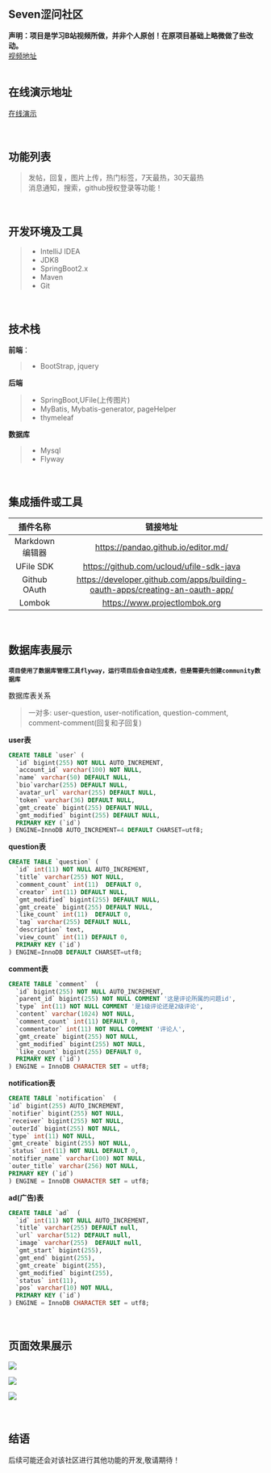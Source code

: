 ## Seven涩问社区
**声明：项目是学习B站视频所做，并非个人原创！在原项目基础上略微做了些改动。**<br/>
[视频地址](https://www.bilibili.com/video/BV1r4411r7au)
<br/>
<br/>

## 在线演示地址
[在线演示](http://117.50.63.69:8080)

<br/>

## 功能列表

> 发帖，回复，图片上传，热门标签，7天最热，30天最热<br/>
>消息通知，搜索，github授权登录等功能！
    
<br/>    
    
## 开发环境及工具
> - IntelliJ IDEA
> - JDK8
> - SpringBoot2.x
> - Maven
> - Git

<br/>   


## 技术栈 
**前端**：
> - BootStrap, jquery

**后端**
> - SpringBoot,UFile(上传图片)
> - MyBatis, Mybatis-generator, pageHelper
> - thymeleaf

**数据库**
> - Mysql
> - Flyway 

<br/>   

## 集成插件或工具   
|   插件名称      |           链接地址                 |
| :------:| :--------------------------:|
| Markdown编辑器| https://pandao.github.io/editor.md/
|UFile SDK|https://github.com/ucloud/ufile-sdk-java|
|Github OAuth|https://developer.github.com/apps/building-oauth-apps/creating-an-oauth-app/|
|Lombok| https://www.projectlombok.org|

<br/>   

## 数据库表展示
**`项目使用了数据库管理工具flyway，运行项目后会自动生成表，但是需要先创建community数据库`**

数据库表关系
>  一对多: user-question, user-notification, question-comment, comment-comment(回复和子回复) <br/>


**user表**
````sql
CREATE TABLE `user` (
  `id` bigint(255) NOT NULL AUTO_INCREMENT,
  `account_id` varchar(100) NOT NULL,
  `name` varchar(50) DEFAULT NULL,
  `bio`varchar(255) DEFAULT NULL,
  `avatar_url` varchar(255) DEFAULT NULL,
  `token` varchar(36) DEFAULT NULL,
  `gmt_create` bigint(255) DEFAULT NULL,
  `gmt_modified` bigint(255) DEFAULT NULL,
  PRIMARY KEY (`id`)
) ENGINE=InnoDB AUTO_INCREMENT=4 DEFAULT CHARSET=utf8;
````
**question表**
````sql
CREATE TABLE `question` (
  `id` int(11) NOT NULL AUTO_INCREMENT,
  `title` varchar(255) NOT NULL,
  `comment_count` int(11)  DEFAULT 0,
  `creator` int(11) DEFAULT NULL,
  `gmt_modified` bigint(255) DEFAULT NULL,
  `gmt_create` bigint(255) DEFAULT NULL,
  `like_count` int(11)  DEFAULT 0,
  `tag` varchar(255) DEFAULT NULL,
  `description` text,
  `view_count` int(11) DEFAULT 0,
  PRIMARY KEY (`id`)
) ENGINE=InnoDB DEFAULT CHARSET=utf8;
````
**comment表**
````sql
CREATE TABLE `comment`  (
  `id` bigint(255) NOT NULL AUTO_INCREMENT,
  `parent_id` bigint(255) NOT NULL COMMENT '这是评论所属的问题id',
  `type` int(11) NOT NULL COMMENT '是1级评论还是2级评论',
  `content` varchar(1024) NOT NULL,
  `comment_count` int(11) DEFAULT 0,
  `commentator` int(11) NOT NULL COMMENT '评论人',
  `gmt_create` bigint(255) NOT NULL,
  `gmt_modified` bigint(255) NOT NULL,
  `like_count` bigint(255) DEFAULT 0,
  PRIMARY KEY (`id`)
) ENGINE = InnoDB CHARACTER SET = utf8;
````
**notification表**
````sql
CREATE TABLE `notification`  (
`id` bigint(255) AUTO_INCREMENT,
`notifier` bigint(255) NOT NULL,
`receiver` bigint(255) NOT NULL,
`outerId` bigint(255) NOT NULL,
`type` int(11) NOT NULL,
`gmt_create` bigint(255) NOT NULL,
`status` int(11) NOT NULL DEFAULT 0,
`notifier_name` varchar(100) NOT NULL,
`outer_title` varchar(256) NOT NULL,
PRIMARY KEY (`id`)
) ENGINE = InnoDB CHARACTER SET = utf8;
````
**ad(广告)表**
````sql
CREATE TABLE `ad`  (
  `id` int(11) NOT NULL AUTO_INCREMENT,
  `title` varchar(255) DEFAULT null,
  `url` varchar(512) DEFAULT null,
  `image` varchar(255)  DEFAULT null,
  `gmt_start` bigint(255),
  `gmt_end` bigint(255),
  `gmt_create` bigint(255),
  `gmt_modified` bigint(255),
  `status` int(11),
  `pos` varchar(10) NOT NULL,
  PRIMARY KEY (`id`)
) ENGINE = InnoDB CHARACTER SET = utf8;
````

<br/>   

## 页面效果展示

![](http://117.50.63.69/upload/2020/11/Snipaste_2020-11-03_18-49-35-14748028ce3142a9b7a7aad2b11c0437.png)

![](http://seven.cn-bj.ufileos.com/%E8%AE%BA%E5%9D%9B%E9%A1%B5%E9%9D%A2%E5%B1%95%E7%A4%BA1.png?UCloudPublicKey=CEnvo7uzX5eCtplVo47O2X4VievOYUd30fyy5QXO3&Signature=SducLVbDUQu%2BTzTa%2FhZcKoMRXXI%3D&Expires=1604930988)

![](http://seven.cn-bj.ufileos.com/%E8%AE%BA%E5%9D%9B%E9%A1%B5%E9%9D%A2%E5%B1%95%E7%A4%BA2.png?UCloudPublicKey=CEnvo7uzX5eCtplVo47O2X4VievOYUd30fyy5QXO3&Signature=XCfSHXGqwRyKuhDkKf4clfm8nto%3D&Expires=1604931048)

<br/>   

## 结语
后续可能还会对该社区进行其他功能的开发,敬请期待！

